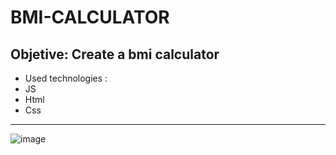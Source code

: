 ﻿# BMI-CALCULATOR
## Objetive: Create a bmi calculator
* Used technologies :
* JS
* Html
* Css
 ------------------------------------------------------------------------------------------------------------------
 ![image](https://github.com/LeonardoGuidorizzi/bmi-calculator/assets/98404463/91dd179b-b0d3-49e2-977c-9c20f013b58c)

  
